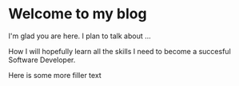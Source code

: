 # Welcome to my blog

I'm glad you are here. I plan to talk about ...

How I will hopefully learn all the skills I need to become a succesful Software Developer.

Here is some more filler text
